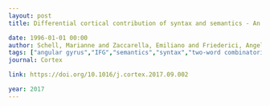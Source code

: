 ```yaml
---
layout: post
title: Differential cortical contribution of syntax and semantics - An fMRI study on two-word phrasal processing

date: 1996-01-01 00:00
author: Schell, Marianne and Zaccarella, Emiliano and Friederici, Angela D
tags: ["angular gyrus","IFG","semantics","syntax","two-word combinatorics"]
journal: Cortex

link: https://doi.org/10.1016/j.cortex.2017.09.002

year: 2017
---
```



